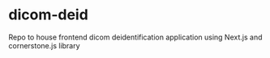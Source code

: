 # dicom-deid
Repo to house frontend dicom deidentification application using Next.js and cornerstone.js library

